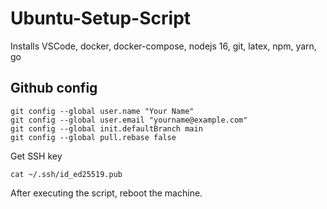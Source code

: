 # Ubuntu-Setup-Script
Installs VSCode, docker, docker-compose, nodejs 16, git, latex, npm, yarn, go

## Github config
```
git config --global user.name "Your Name"
git config --global user.email "yourname@example.com"
git config --global init.defaultBranch main
git config --global pull.rebase false
```
Get SSH key
```
cat ~/.ssh/id_ed25519.pub
```

After executing the script, reboot the machine.